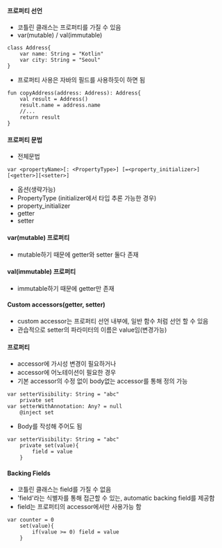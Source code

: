 #### 프로퍼티 선언
+ 코틀린 클래스는 프로퍼티를 가질 수 있음
 + var(mutable) / val(immutable)
```
class Address{
	var name: String = "Kotlin"
    var city: String = "Seoul"
}
```
+ 프로퍼티 사용은 자바의 필드를 사용하듯이 하면 됨
```
fun copyAddress(address: Address): Address{
	val result = Address()
    result.name = address.name
    //...
    return result
}
```

#### 프로퍼티 문법
- 전체문법
```
var <propertyName>[: <PropertyType>] [=<property_initializer>][<getter>][<setter>]
```
- 옵션(생략가능)
 - PropertyType (initializer에서 타입 추론 가능한 경우)
 - property_initializer
 - getter
 - setter

#### var(mutable) 프로퍼티
- mutable하기 때문에 getter와 setter 둘다 존재

#### val(immutable) 프로퍼티
- immutable하기 때문에 getter만 존재

#### Custom accessors(getter, setter)
- custom accessor는 프로퍼티 선언 내부에, 일반 함수 처럼 선언 할 수 있음
- 관습적으로 setter의 파라미터의 이름은 value임(변경가능)

#### 프로퍼티
- accessor에 가시성 변경이 필요하거나
- accessor에 어노테이션이 필요한 경우
- 기본 accessor의 수정 없이 body없는 accessor를 통해 정의 가능
```
var setterVisibility: String = "abc"
	private set
var setterWithAnnotation: Any? = null
	@inject set
```
- Body를 작성해 주어도 됨
```
var setterVisibility: String = "abc"
	private set(value){
    	field = value
    }
```

#### Backing Fields
- 코틀린 클래스는 field를 가질 수 없음
- 'field'라는 식별자를 통해 접근할 수 있는, automatic backing field를 제공함
- field는 프로퍼티의 accessor에서만 사용가능 함

```
var counter = 0
	set(value){
    	if(value >= 0) field = value
    }
```



